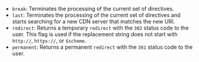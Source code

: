 * `break`: Terminates the processing of the current set of directives.
* `last`: Terminates the processing of the current set of directives and starts searching for a new CDN server that matches the new URI.
* `redirect`: Returns a temporary `redirect` with the `302` status code to the user. This flag is used if the replacement string does not start with `http://`, `https://`, or `$scheme`.
* `permanent`: Returns a permanent `redirect` with the `301` status code to the user.